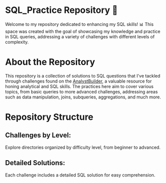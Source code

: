 # SQL_Practice Repository 🚀
Welcome to my repository dedicated to enhancing my SQL skills! 📊 This space was created with the goal of showcasing my knowledge and practice in SQL queries, addressing a variety of challenges with different levels of complexity.

# About the Repository
This repository is a collection of solutions to SQL questions that I've tackled through challenges found on the [AnalystBuilder](https://www.analystbuilder.com), a valuable resource for honing analytical and SQL skills. The practices here aim to cover various topics, from basic queries to more advanced challenges, addressing areas such as data manipulation, joins, subqueries, aggregations, and much more.

# Repository Structure

## Challenges by Level:
Explore directories organized by difficulty level, from beginner to advanced.

## Detailed Solutions:
Each challenge includes a detailed SQL solution for easy comprehension.
